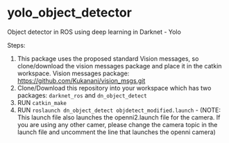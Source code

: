 # yolo_object_detector
Object detector in ROS using deep learning in Darknet - Yolo

Steps:
1) This package uses the proposed standard Vision messages, so clone/download the vision messages package and place it in the catkin workspace. Vision messages package: https://github.com/Kukanani/vision_msgs.git
2) Clone/Download this repository into your workspace which has two packages: `darknet_ros` and `dn_object_detect` 
3) RUN `catkin_make`
4) RUN `roslaunch dn_object_detect objdetect_modified.launch` - (NOTE: This launch file also launches the openni2.launch file for the camera. If you are using any other camer, please change the camera topic in the launch file and uncomment the line that launches the openni camera)
